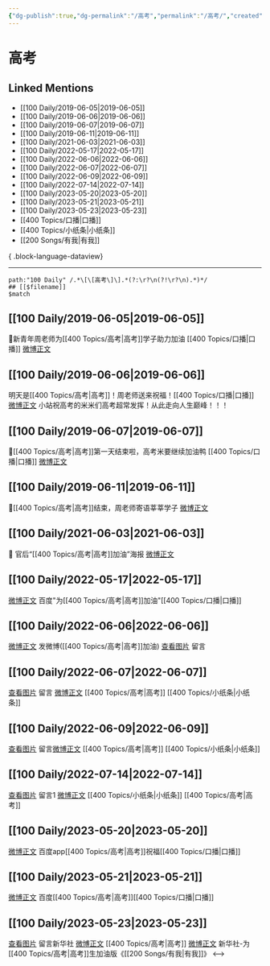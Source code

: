 ```yaml
---
{"dg-publish":true,"dg-permalink":"/高考","permalink":"/高考/","created":"2022-12-04T16:57:35.000+08:00","updated":"2023-05-26T09:55:04.558+08:00"}
---
```


# 高考

## Linked Mentions
- [[100 Daily/2019-06-05\|2019-06-05]]
- [[100 Daily/2019-06-06\|2019-06-06]]
- [[100 Daily/2019-06-07\|2019-06-07]]
- [[100 Daily/2019-06-11\|2019-06-11]]
- [[100 Daily/2021-06-03\|2021-06-03]]
- [[100 Daily/2022-05-17\|2022-05-17]]
- [[100 Daily/2022-06-06\|2022-06-06]]
- [[100 Daily/2022-06-07\|2022-06-07]]
- [[100 Daily/2022-06-09\|2022-06-09]]
- [[100 Daily/2022-07-14\|2022-07-14]]
- [[100 Daily/2023-05-20\|2023-05-20]]
- [[100 Daily/2023-05-21\|2023-05-21]]
- [[100 Daily/2023-05-23\|2023-05-23]]
- [[400 Topics/口播\|口播]]
- [[400 Topics/小纸条\|小纸条]]
- [[200 Songs/有我\|有我]]

{ .block-language-dataview}

---

```expander
path:"100 Daily" /.*\[\[高考\]\].*(?:\r?\n(?!\r?\n).*)*/
## [[$filename]]
$match
```
## [[100 Daily/2019-06-05\|2019-06-05]]
🌸新青年周老师为[[400 Topics/高考\|高考]]学子助力加油 [[400 Topics/口播\|口播]]
[微博正文](https://m.weibo.cn/6466290670/4379936293030908)

## [[100 Daily/2019-06-06\|2019-06-06]]
明天是[[400 Topics/高考\|高考]]！周老师送来祝福！[[400 Topics/口播\|口播]] [微博正文](https://weibo.com/6466290670/HxHwxiRmw?from=page_1005056466290670_profile&wvr=6&mod=weibotime)
小站祝高考的米米们高考超常发挥！从此走向人生巅峰！！！
## [[100 Daily/2019-06-07\|2019-06-07]]
🌿[[400 Topics/高考\|高考]]第一天结束啦，高考米要继续加油鸭 [[400 Topics/口播\|口播]]
[微博正文](https://m.weibo.cn/6466290670/4380473985758652)
## [[100 Daily/2019-06-11\|2019-06-11]]
🌸[[400 Topics/高考\|高考]]结束，周老师寄语莘莘学子
[微博正文](https://m.weibo.cn/6466290670/4382014188782687)
## [[100 Daily/2021-06-03\|2021-06-03]]
🌟 官后“[[400 Topics/高考\|高考]]加油”海报 [微博正文](https://weibo.com/6466290670/KiuyprH8X)
## [[100 Daily/2022-05-17\|2022-05-17]]
[微博正文](https://m.weibo.cn/6466290670/4770206792554380) 百度"为[[400 Topics/高考\|高考]]加油"[[400 Topics/口播\|口播]]
## [[100 Daily/2022-06-06\|2022-06-06]]
[微博正文](https://m.weibo.cn/1736988591/4777478348349301) 发微博([[400 Topics/高考\|高考]]加油)
[查看图片](https://wx2.sinaimg.cn/large/0088n2Pggy1h2ywf4ejipj30ya070t8z.jpg) 留言[](https://m.weibo.cn/1736988591/4776409929878285)
## [[100 Daily/2022-06-07\|2022-06-07]]
[查看图片](https://wx3.sinaimg.cn/large/0088n2Pggy1h30220ontkj30yi075mxi.jpg) 留言 [微博正文](https://weibo.com/detail/4777478348349301) [[400 Topics/高考\|高考]] [[400 Topics/小纸条\|小纸条]]
## [[100 Daily/2022-06-09\|2022-06-09]]
[查看图片](https://wx1.sinaimg.cn/large/0088n2Pggy1h32e6h22spj30yi07i74q.jpg) 留言[微博正文](https://m.weibo.cn/1736988591/4777478348349301) [[400 Topics/高考\|高考]] [[400 Topics/小纸条\|小纸条]]
## [[100 Daily/2022-07-14\|2022-07-14]]
[查看图片](https://wx3.sinaimg.cn/large/0088n2Pggy1h46u0t886oj30vm0u041f.jpg) 留言1 [微博正文](https://weibo.com/1736988591/LC4evCwPO) [[400 Topics/小纸条\|小纸条]] [[400 Topics/高考\|高考]]
## [[100 Daily/2023-05-20\|2023-05-20]]
[微博正文](http://weibo.com/6466290670/N1tsewALi) 百度app[[400 Topics/高考\|高考]]祝福[[400 Topics/口播\|口播]]
## [[100 Daily/2023-05-21\|2023-05-21]]
[微博正文](http://weibo.com/5909962605/N1uqrtFff) 百度[[400 Topics/高考\|高考]][[400 Topics/口播\|口播]]
## [[100 Daily/2023-05-23\|2023-05-23]]
[查看图片](https://wx1.sinaimg.cn/large/0088n2Pggy1he8qm4rspqj30yi0gjdh1.jpg) 留言新华社 [微博正文](http://weibo.com/1699432410/N1SvqrYUk) [[400 Topics/高考\|高考]]
[微博正文](http://weibo.com/1699432410/N1SvqrYUk) 新华社-为[[400 Topics/高考\|高考]]生加油版《[[200 Songs/有我\|有我]]》
<-->